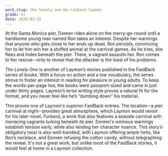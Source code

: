 ```yaml
---
work_slug: the-lonely-one-by-richard-laymon
grade: C+
date: 2025-02-15
---
```


At the Santa Monica pier, Doreen rides alone on the merry-go-round until a handsome young man named Ron takes an interest. Despite her warnings that anyone who gets close to her ends up dead, Ron persists, convincing her to let him win her a stuffed animal at the carnival games. As he tries, she flees and hides beneath the pier. There, a vagrant assaults her. Ron comes to her rescue--only to reveal that the attacker is the least of his problems.

_The Lonely One_ is another of Laymon’s stories published in the FastBack series of books. With a focus on action and a low vocabulary, the series strove to foster an interest in reading for pleasure in young adults. To keep the words-per-page low, the books were passport-sized and came in just under thirty pages. Laymon’s terse writing style proves a natural fit for the format, and you never feel like he’s “dumbing down” his material.

This proves one of Laymon's superior FastBack entries. The location--a pier carnival at night--provides great atmosphere, which Laymon would revisit for his later novel, <span data-work-slug="funland-by-richard-laymon">_Funland_</span>, a work that also features a seaside carnival with menacing vagrants lurking beneath its pier. Doreen's ominous warnings establish tension early, while also lending her character nuance. This story’s obligatory twist is also well-handled, with Laymon offering ample hints, like Ron’s necklace, and Doreen refusing the cotton candy, without telegraphing the reveal. It's not a great work, but unlike most of the FastBack stories, it would feel at home in a Laymon collection.
